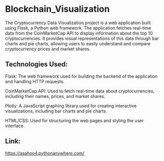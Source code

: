 # Blockchain_Visualization
The Cryptocurrency Data Visualization project is a web application built using Flask, a Python web framework. The application fetches real-time data from the CoinMarketCap API to display information about the top 10 cryptocurrencies. It provides visual representations of this data through bar charts and pie charts, allowing users to easily understand and compare cryptocurrency prices and market shares.


## Technologies Used:

Flask: The web framework used for building the backend of the application and handling HTTP requests.

CoinMarketCap API: Used to fetch real-time data about cryptocurrencies, including their names, prices, and market shares.

Plotly: A JavaScript graphing library used for creating interactive visualizations, including bar charts and pie charts.

HTML/CSS: Used for structuring the web pages and styling the user interface.

## Link:
https://asahoo4.pythonanywhere.com/
